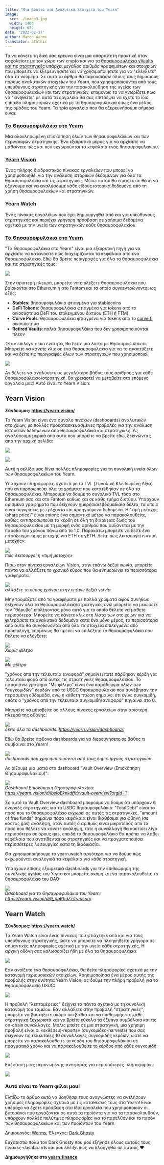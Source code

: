 ```yaml
---
title: "Μια βουτιά στα Αναλυτικά Στοιχεία του Yearn"
image:
  src: ./image3.jpg
  width: 1400
  height: 625
date: '2022-02-17'
author: Marco_Worms
translator: Stathis
---
```


Το να κάνετε τη δική σας έρευνα είναι μια απαραίτητη πρακτική όταν ασχολείστε με τον χώρο των crypto και για τα [θησαυροφυλάκια yVaults και τις στρατηγικές](https://medium.com/iearn/yearn-finance-explained-what-are-vaults-and-strategies-96970560432) υπάρχει μεγάλος αριθμός γραφημάτων και στοιχείων που μπορείτε να εξερευνήσετε και να χρησιμοποιήσετε για να "ελέγξετε" όλα τα νούμερα. Σε αυτό το άρθρο θα παρουσιάσω όλους τους δημόσιους πόρους αναλυτικών στοιχείων του Yearn, που χρησιμοποιούνται από τους υπεύθυνους στρατηγικής για την παρακολούθηση της υγείας των θησαυροφυλακίων και των στρατηγικών, επομένως το να γνωρίζετε πως να "κινηθείτε" με αυτά τα εργαλεία θα σας επιτρέψει να έχετε το ίδιο επίπεδο πληροφοριών σχετικά με τα θησαυροφυλάκια όπως ένα μέλος της ομάδας του Yearn. Τα τρία εργαλεία που θα εξερευνήσουμε σήμερα είναι:

### **[Τα Θησαυροφυλάκια στο Yearn](https://vaults.yearn.finance/)**

Μια ολοκληρωμένη επισκόπηση όλων των θησαυροφυλακίων και των περιγραφών στρατηγικής. Ένα εξαιρετικό μέρος για να αρχίσετε να μαθαίνετε πώς και πού εκχωρούνται τα κεφάλαια ενός θησαυροφυλακίου.

### **[Yearn Vision](https://yearn.vision/)**

Ένας πλήρης διαδραστικός πίνακας εργαλείων που μπορεί να χρησιμοποιηθεί για την ανάλυση ιστορικών δεδομένων για όλα τα θησαυροφυλάκια και τις στρατηγικές. Μέσω αυτού θα είμαστε σε θέση να εξάγουμε και να αναλύσουμε κάθε είδους ιστορικά δεδομένα από τη χρήση θησαυροφυλακίων και στρατηγικών.

### **[Yearn Watch](https://yearn.watch/)**

Ένας πίνακας εργαλείων που έχει δημιουργηθεί από και για υπεύθυνους στρατηγικής και περιέχει γρήγορη πρόσβαση σε χρήσιμα δεδομένα σχετικά με την υγεία των στρατηγικών  κάθε θησαυροφυλακίου.

### **[Τα Θησαυροφυλάκια στο Yearn](https://vaults.yearn.finance/)**

"Τα Θησαυροφυλάκια στο Yearn" είναι μια εξαιρετική πηγή για να αρχίσετε να κατανοείτε πώς διαχειρίζονται τα κεφάλαια από ένα θησαυροφυλάκιο. Εδώ θα βρείτε περιγραφές για όλα τα θησαυροφυλάκια και τις στρατηγικές τους:

![](./image1.jpg?w=1211&h=733)

Στην αριστερή πλευρά, μπορείτε να επιλέξετε θησαυροφυλάκια που βρίσκονται στο Ethereum ή στο Fantom και τα οποία συγκεντρώνονται ως εξής:

- **Stables**: θησαυροφυλάκια φτιαγμένα για stablecoins
- **DeFi Tokens**: θησαυροφυλάκια φτιαγμένα για tokens από το οικοσύστημα DeFi του επιλεγμένου δικτύου (ETH ή FTM)
- **Curve Pools**: θησαυροφυλάκια φτιαγμένα για tokens από το [curve.fi](https://curve.fi/) οικοσύστημα
- **Retired Vaults**: παλιά θησαυροφυλάκια που δεν χρησιμοποιούνται πλέον

Όταν επιλέγετε μια ενότητα, θα δείτε μια λίστα με θησαυροφυλάκια. Μπορείτε να κάνετε κλικ σε ένα θησαυροφυλάκιο για να το αναπτύξετε και να δείτε τις περιγραφές όλων των στρατηγικών που χρησιμοποιεί:

![](./image2.jpg?w=897&h=856)

Αν θέλετε να αναλύσετε σε μεγαλύτερο βάθος τους αριθμούς για κάθε θησαυροφυλάκιο/στρατηγική, θα χρειαστεί να μεταβείτε στο επόμενο εργαλείο μας! Αυτό είναι το Yearn Vision:

## **Yearn Vision**

**Σύνδεσμος: https://yearn.vision/**

Το Yearn Vision είναι ένα σύνολο πινάκων (dashboards) αναλυτικών στοιχείων, με πολλές προκατασκευασμένες προβολές για την ανάλυση ιστορικών δεδομένων από θησαυροφυλάκια και στρατηγικές. Ας αναλύσουμε μερικά από αυτά που μπορείτε να βρείτε εδώ, ξεκινώντας από την αρχική σελίδα:

![](./image3.jpg?w=1400&h=625)

![](./image4.jpg?w=1400&h=445)

Αυτή η σελίδα μας δίνει πολλές πληροφορίες για τη συνολική υγεία όλων των θησαυροφυλακίων του Yearn.

Υπάρχουν πληροφορίες σχετικά με το TVL (Συνολική Κλειδωμένη Αξία) που αντιπροσωπεύει όλα τα χρήματα που κατατέθηκαν σε όλα τα θησαυροφυλάκια. Μπορούμε να δούμε το συνολικό TVL τόσο στο Ethereum όσο και στο Fantom καθώς και σε κάθε τμήμα δικτύου. Υπάρχουν ορισμένα γραφήματα που δείχνουν ημερήσια/εβδομαδιαία δέλτα, τα οποία είναι συγκρίσεις με τρέχοντα και προηγούμενα δεδομένα. Η "τιμή μετοχής (share price)" είναι επίσης ένα σημαντικό μέτρο να παρακολουθείτε, καθώς αντιπροσωπεύει τα κέρδη σε όλη τη διάρκειας ζωής του θησαυροφυλακίου με τη μορφή ενός αριθμού που αυξάνεται με την πάροδο του χρόνου πάνω από το 1,0. Παρακάτω μπορείτε να δείτε ένα παράδειγμα τιμής μετοχής για ETH σε yETH. Δείτε πώς λειτουργεί η «τιμή μετοχής»:

![](./image5.jpg?w=1400&h=849)\
*πώς λειτουργεί η «τιμή μετοχής»*

Πίσω στον πίνακα εργαλείων Vision, στην επάνω δεξιά γωνία, μπορείτε πάντα να αλλάξετε το χρονικό εύρος που θα ενημερώνει τα περισσότερα γραφήματα.

![](./image6.jpg?w=226&h=469)\
*αλλάξτε το εύρος χρόνου στην επάνω δεξιά γωνία*

Μην τρομάζετε από τα γραφήματα με πολλά χρώματα αφού συνήθως δείχνουν όλα τα θησαυροφυλάκια/στρατηγικές ενώ μπορείτε να μειώσετε τον "θόρυβο" επιλέγοντας μόνο αυτό για το οποίο θέλετε να μάθετε περισσότερα. Μπορείτε να κάνετε κλικ στη λίστα των στοιχείων για να φιλτράρετε τα αναλυτικά δεδομένα κατά ένα μόνο μέρος, τα περισσότερα από αυτά θα συνοδεύονται από όλα τα στοιχεία επιλεγμένα από προεπιλογή, επομένως θα πρέπει να επιλέξετε το θησαυροφυλάκιο που θέλετε να ελέγξετε:

![](./image7.jpg?w=884&h=231)\
*Χωρίς φίλτρο*

![](./image8.jpg?w=895&h=258)\
*Με φίλτρο*

"χρόνος από την τελευταία αναφορά" σημαίνει πότε πάρθηκαν κέρδη για τελευταία φορά από αυτές τις στρατηγικές θησαυροφυλακίου. Το παραπάνω γράφημα "Με φίλτρο" είναι ένα παράδειγμα όλων των "συγκομιδών" κερδών από το USDC θησαυροφυλάκιο που συνέβησαν την περασμένη εβδομάδα, ενώ η κάθετη πτώση σημαίνει ότι έγινε συγκομιδή, οπότε ο "χρόνος από την τελευταία συγκομιδή/αναφορά" πηγαίνει στο 0.

Μπορείτε να μεταβείτε σε άλλους πίνακες εργαλείων στην αριστερή πλευρά της οθόνης:

![](./image9.jpg?w=225&h=221)\
*δείτε όλα τα dashboards: https://yearn.vision/dashboards*

Εδώ θα βρείτε άφθονα dashboards για να διερευνήσετε σε βάθος τι συμβαίνει στο Yearn!

![](./image10.jpg?w=1395&h=565)\
*dashboards που χρησιμοποιούνται από τους δημιουργούς στρατηγικών*

Ας ρίξουμε μια ματιά στο dashboard "Vault Overview (Επισκόπηση Θησαυροφυλακίου)":

![](./image11.jpg?w=1400&h=640)\
*Dashboard Επισκόπηση Θησαυροφυλακίου: https://yearn.vision/d/ibsIoEknkdffd/vault-overview?orgId=1*

Σε αυτό το Vault Overview dashboard μπορούμε να δούμε ότι υπάρχουν 6 ενεργές στρατηγικές για το USDC θησαυροφυλάκιο: "TotalDebt" είναι το ποσό που το θησαυροφυλάκιο εκχωρεί σε αυτές τις στρατηγικές, "amount of free funds" σημαίνει πόσα κεφάλαια είναι διαθέσιμα για φθηνή (σε κόστος gas) ανάληψη, όταν αυτός ο αριθμός είναι μικρότερος από το ποσό που θέλετε να κάνετε ανάληψη, τότε η συναλλαγή θα κοστίσει λίγο περισσότερο σε όρους gas, επειδή το θησαυροφυλάκιο θα πρέπει να λάβει κεφάλαια που ανατίθενται σε στρατηγικές και να πραγματοποιήσει περισσότερες λειτουργίες κατα τη διαδικασία.

Θα χρησιμοποιήσουμε το yearn.watch αργότερα για να δούμε πώς εκχωρούνται αναλογικά τα κεφάλαια για κάθε στρατηγική.

Υπάρχουν επίσης εξαιρετικά dashboards για την επιθεώρηση της συνολικής υγείας του Yearn και μπορείτε ακόμη και να παρακολουθείτε το θησαυροφυλάκιο του DAO:

![](./image12.jpg?w=1363&h=201)\
*Dashboard για το Θησαυροφυλάκιο του Yearn: https://yearn.vision/d/9_ppKhd7z/treasury*

## **Yearn Watch**

**Σύνδεσμος: https://yearn.watch/**

Το Yearn Watch είναι ένας πίνακας που φτιάχτηκε από και για τους υπεύθυνους στρατηγικής, ώστε να μπορείτε να πλοηγηθείτε γρήγορα σε σημαντικές πληροφορίες σχετικά με την υγεία κάθε στρατηγικής. Η αρχική οθόνη σας καλωσορίζει ήδη με όλα τα θησαυροφυλάκια:

![](./image13.jpg?w=1255&h=799)

Εάν ανοίξετε ένα θησαυροφυλάκιο, θα δείτε πληροφορίες σχετικά με την κατανομή περιουσιακών στοιχείων. Χρησιμοποίησα ένα μέρος αυτής της προβολής στην ενότητα Yearn Vision, ας δούμε την πλήρη προβολή για το θησαυροφυλάκιο USDC:

![](./image14.jpg?w=855&h=855)

Η προβολή "λεπτομέρειες" δείχνει τα πάντα σχετικά με τη συνολική κατανομή του ταμείου. Εάν αλλάξετε στην προβολή "στρατηγικές", μπορείτε να βουτήξετε ακόμα πιο βαθιά και να επιθεωρήσετε κάθε στρατηγική ξεχωριστά και να βρείτε εύκολα τα έξυπνα συμβόλαια και τις on-chain συναλλαγές.
Μόλις μπείτε σε μια στρατηγική, μια χρήσιμη προβολή είναι οι «εκθέσεις-reports» (συγκομιδές-harvests) που σας δείχνουν τις τελευταίες 10 συναλλαγές συγκομιδής κερδών, ώστε να μπορείτε να παρακολουθείτε τα κέρδη του θησαυροφυλάκιου σε πραγματικό χρόνο και να παρακολουθείτε το κέρδος από κάθε συγκομιδή:

![](./image15.jpg?w=1253&h=759)

Επέκταση μιας μεμονωμένης αναφοράς για περισσότερες πληροφορίες:

![](./image16.jpg?w=1157&h=415)

### **Αυτό είναι το Yearn φίλοι μου!**

Ελπίζω το άρθρο αυτό να βοηθήσει τους αναγνώστες να αντλήσουν χρήσιμες πληροφορίες σχετικά με τις καταθέσεις τους στο Yearn! Είναι υπέροχο να έχετε πρόσβαση στα ίδια εργαλεία που χρησιμοποιούν οι βετεράνοι που εργάζονται σε αυτά τα προϊόντα για να τα παρακολουθούν, υπάρχουν πολλές πολύτιμες πληροφορίες για το παρελθόν και το παρόν των θησαυροφυλακίων και των προϊόντων του Yearn.

Δημιουργός: [Worms](https://twitter.com/MarcoWorms), Έλεγχος: [Dark Ghosty](https://github.com/DarkGhost7)

Ευχαριστώ πολύ τον Dark Ghosty που μου εξήγησε όλους αυτούς τους πίνακες-dashboards και μου έδειξε πώς να πλοηγηθώ σε αυτούς ❤

**Δημιουργήθηκε στο [yearn.finance](https://yearn.finance/)**
